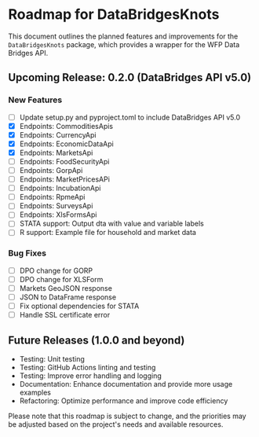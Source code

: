 # Roadmap for DataBridgesKnots

This document outlines the planned features and improvements for the `DataBridgesKnots` package, which provides a wrapper for the WFP Data Bridges API.

## Upcoming Release: 0.2.0 (DataBridges API v5.0)

### New Features
- [ ] Update setup.py and pyproject.toml to include DataBridges API v5.0
- [X] Endpoints: CommoditiesApis
- [X] Endpoints: CurrencyApi
- [X] Endpoints: EconomicDataApi
- [X] Endpoints: MarketsApi
- [ ] Endpoints: FoodSecurityApi
- [ ] Endpoints: GorpApi
- [ ] Endpoints: MarketPricesAPi
- [ ] Endpoints: IncubationApi
- [ ] Endpoints: RpmeApi
- [ ] Endpoints: SurveysApi
- [ ] Endpoints: XlsFormsApi
- [ ] STATA support: Output dta with value and variable labels
- [ ] R support: Example file for household and market data

### Bug Fixes
- [ ] DPO change for GORP
- [ ] DPO change for XLSForm
- [ ] Markets GeoJSON response
- [ ] JSON to DataFrame response
- [ ] Fix optional dependencies for STATA
- [ ] Handle SSL certificate error

## Future Releases (1.0.0 and beyond)
- Testing: Unit testing
- Testing: GitHub Actions linting and testing
- Testing: Improve error handling and logging
- Documentation: Enhance documentation and provide more usage examples
- Refactoring: Optimize performance and improve code efficiency

Please note that this roadmap is subject to change, and the priorities may be adjusted based on the project's needs and available resources.
